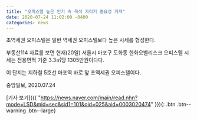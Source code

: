 ```yaml
---
title: "오피스텔 높은 인기 속 옥석 가리기 중요성 커져"
date: 2020-07-24 11:02:00 -0400
categories: news
---
```

초역세권 오피스텔은 일반 역세권 오피스텔보다 높은 시세를 형성한다. 

부동산114 자료를 보면 현재(20일) 서울시 마포구 도화동 한화오벨리스크 오피스텔 시세는 전용면적 기준 3.3㎡당 1305만원이다다. 

이 단지는 지하철 5호선 마포역 바로 앞 초역세권 오피스텔이다.

중앙일보, 2020.07.24

[기사 보기]({{ "https://news.naver.com/main/read.nhn?mode=LSD&mid=sec&sid1=101&oid=025&aid=0003020474" }}){: .btn .btn--warning .btn--large}
